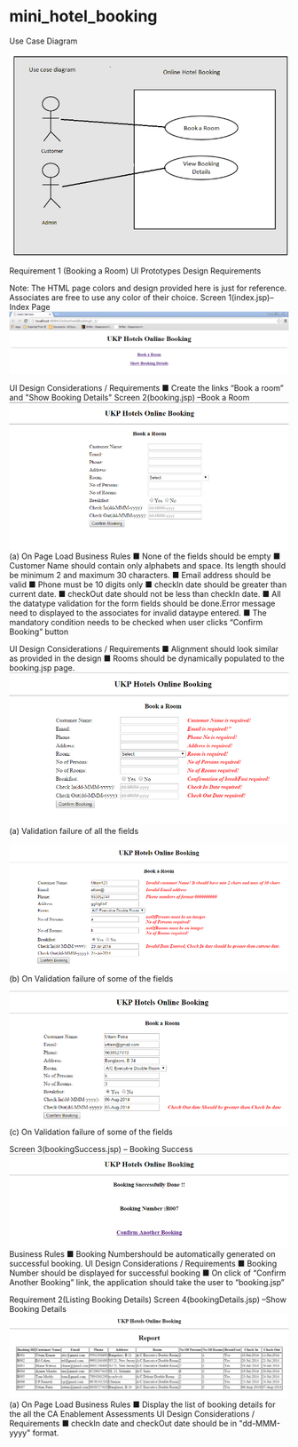# mini_hotel_booking

Use Case Diagram

 ![Image text](https://github.com/yg375/mini_hotel_booking/blob/master/WebContent/1.png)

Requirement 1 (Booking a Room)
UI Prototypes Design Requirements

Note: The HTML page colors and design provided here is just for reference. Associates are free to use any color of their choice.
Screen 1(index.jsp)– Index Page
 ![Image text](https://github.com/yg375/mini_hotel_booking/blob/master/WebContent/2.png)
 
UI Design Considerations / Requirements
■ Create  the links “Book a room” and "Show Booking Details"
Screen 2(booking.jsp) –Book a Room
 ![Image text](https://github.com/yg375/mini_hotel_booking/blob/master/WebContent/3.png)
(a)	On Page Load
Business Rules
■	None of the fields should be empty
■	Customer Name should contain only alphabets and space. Its length should be minimum 2 and maximum 30 characters.
■	Email address should be valid
■	Phone must be 10 digits only
■	checkIn date should be greater than current date.
■	checkOut date should not be less than checkIn date.
■	All the datatype validation for the form fields should be done.Error message need to displayed to the associates  for invalid dataype entered.
■	The mandatory condition needs to be checked when user clicks “Confirm Booking” button

UI Design Considerations / Requirements
■	Alignment should look similar as provided in the design
■	Rooms should be dynamically populated to the booking.jsp  page.
![Image text](https://github.com/yg375/mini_hotel_booking/blob/master/WebContent/4.png)
(a)	 Validation failure of all the fields

 ![Image text](https://github.com/yg375/mini_hotel_booking/blob/master/WebContent/5.png)
(b)	On Validation failure of some of the fields

![Image text](https://github.com/yg375/mini_hotel_booking/blob/master/WebContent/6.png)
(c)	On Validation failure of some of the fields


Screen 3(bookingSuccess.jsp) – Booking Success
 ![Image text](https://github.com/yg375/mini_hotel_booking/blob/master/WebContent/7.png)
Business Rules
■	Booking Numbershould be automatically generated  on successful booking.
UI Design Considerations / Requirements
■	Booking Number should be displayed  for successful booking
■	On click of  “Confirm Another Booking” link, the application should take the user to “booking.jsp”


Requirement 2(Listing Booking Details)
Screen 4(bookingDetails.jsp) –Show Booking Details
  ![Image text](https://github.com/yg375/mini_hotel_booking/blob/master/WebContent/8.png)
(a)	On Page Load
Business Rules
■	Display the list of booking details for the all the CA Enablement Assessments
UI Design Considerations / Requirements
■	checkIn date and checkOut date should be in "dd-MMM-yyyy" format.

